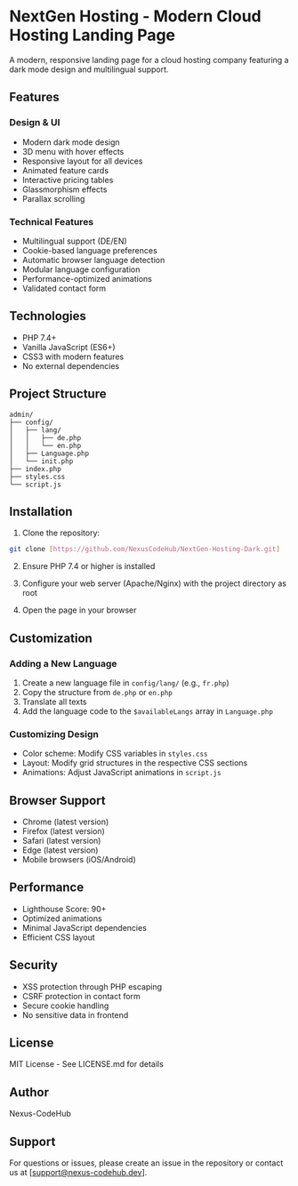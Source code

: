 # NextGen Hosting - Modern Cloud Hosting Landing Page

A modern, responsive landing page for a cloud hosting company featuring a dark mode design and multilingual support.

## Features

### Design & UI
- Modern dark mode design
- 3D menu with hover effects
- Responsive layout for all devices
- Animated feature cards
- Interactive pricing tables
- Glassmorphism effects
- Parallax scrolling

### Technical Features
- Multilingual support (DE/EN)
- Cookie-based language preferences
- Automatic browser language detection
- Modular language configuration
- Performance-optimized animations
- Validated contact form

## Technologies
- PHP 7.4+
- Vanilla JavaScript (ES6+)
- CSS3 with modern features
- No external dependencies

## Project Structure
```
admin/
├── config/
│   ├── lang/
│   │   ├── de.php
│   │   └── en.php
│   ├── Language.php
│   └── init.php
├── index.php
├── styles.css
└── script.js
```

## Installation

1. Clone the repository:
```bash
git clone [https://github.com/NexusCodeHub/NextGen-Hosting-Dark.git]
```

2. Ensure PHP 7.4 or higher is installed

3. Configure your web server (Apache/Nginx) with the project directory as root

4. Open the page in your browser

## Customization

### Adding a New Language
1. Create a new language file in `config/lang/` (e.g., `fr.php`)
2. Copy the structure from `de.php` or `en.php`
3. Translate all texts
4. Add the language code to the `$availableLangs` array in `Language.php`

### Customizing Design
- Color scheme: Modify CSS variables in `styles.css`
- Layout: Modify grid structures in the respective CSS sections
- Animations: Adjust JavaScript animations in `script.js`

## Browser Support
- Chrome (latest version)
- Firefox (latest version)
- Safari (latest version)
- Edge (latest version)
- Mobile browsers (iOS/Android)

## Performance
- Lighthouse Score: 90+
- Optimized animations
- Minimal JavaScript dependencies
- Efficient CSS layout

## Security
- XSS protection through PHP escaping
- CSRF protection in contact form
- Secure cookie handling
- No sensitive data in frontend

## License
MIT License - See LICENSE.md for details

## Author
Nexus-CodeHub

## Support
For questions or issues, please create an issue in the repository or contact us at [support@nexus-codehub.dev].
